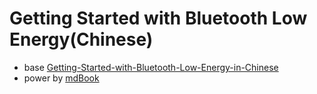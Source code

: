 # Getting Started with Bluetooth Low Energy(Chinese)

+ base [Getting-Started-with-Bluetooth-Low-Energy-in-Chinese](https://github.com/Eronwu/Getting-Started-with-Bluetooth-Low-Energy-in-Chinese)
+ power by [mdBook](https://github.com/rust-lang/mdBook)
